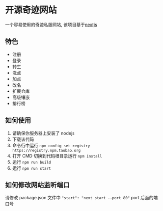 # 开源奇迹网站

一个容易使用的奇迹私服网站, 该项目基于[nextjs](https://github.com/vercel/next.js)

## 特色

- 注册
- 登录
- 转生
- 洗点
- 加点
- 改名
- 扩展仓库
- 高级镶嵌
- 排行榜

## 如何使用

1. 请确保你服务器上安装了 nodejs
2. 下载该代码
3. 命令行中运行 `npm config set registry https://registry.npm.taobao.org`
4. 打开 CMD 切换到代码根目录运行 `npm install`
5. 运行 `npm run build`
6. 运行 `npm run start`

## 如何修改网站监听端口

请修改 package.json 文件中 `"start": "next start --port 80"` port 后面的端口号
